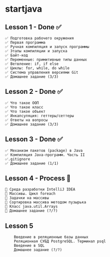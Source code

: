 # startjava

## Lesson 1 - Done ✅
```
✅ Подготовка рабочего окружения
✅ Первая программа
✅ Ручная компиляция и запуск программы
✅ Этапы компиляции и запуска
✅ Байт-код
✅ Переменные: примитивные типы данных
✅ Ветвление: if, if else
✅ Циклы: for, while, do while
✅ Система управления версиями Git
✅ Домашнее задание (3/3)
```    
## Lesson 2 - Done ✅
```
✅ Что такое ООП
✅ Что такое класс
✅ Что такое объект
✅ Инкапсуляция: геттеры/сеттеры
✅ Ответы на вопросы
✅ Домашнее задание (3/3)
```    
## Lesson 3 - Done ✅
```
✅ Механизм пакетов (package) в Java
✅ Компиляция Java-программ. Часть II
✅.gitignore
✅ Домашнее задание (1/1)
```
## Lesson 4 - Process 🧐
```
🧐 Среда разработки IntelliJ IDEA
🧐 Массивы. Цикл foreach
🧐 Задачки на массивы
🧐 Сортировка массива методом пузырька
🧐 Класс java.util.Arrays
🧐 Домашнее задание (?/?)
```
## Lesson 5
```
    Введение в реляционные базы данных
    Реляционная СУБД PostgreSQL. Терминал psql
    Введение в SQL
    Домашнее задание (?/?)
```

